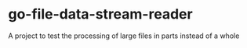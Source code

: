 # go-file-data-stream-reader
A project to test the processing of large files in parts instead of a whole
